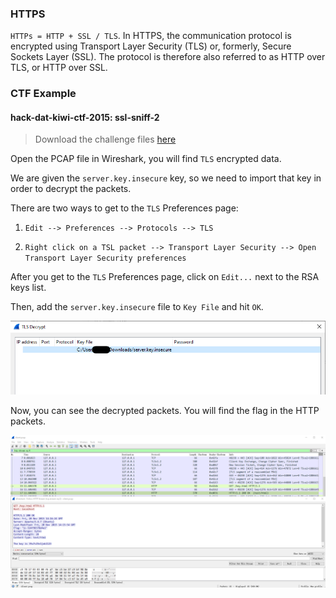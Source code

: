 ### HTTPS



`HTTPs = HTTP + SSL / TLS`. In HTTPS, the communication protocol is encrypted using Transport Layer Security (TLS) or, formerly, Secure Sockets Layer (SSL). The protocol is therefore also referred to as HTTP over TLS, or HTTP over SSL.


### CTF Example


#### hack-dat-kiwi-ctf-2015: ssl-sniff-2


> Download the challenge files [here](https://github.com/ctf-wiki/ctf-challenges/tree/master/misc/cap/hack-dat-kiwi-ctf-2015-ssl-sniff-2)

Open the PCAP file in Wireshark, you will find `TLS` encrypted data.

We are given the `server.key.insecure` key, so we need to import that key in order to decrypt the packets.


There are two ways to get to the `TLS` Preferences page:

1. `Edit --> Preferences --> Protocols --> TLS`

2. `Right click on a TSL packet --> Transport Layer Security --> Open Transport Layer Security preferences`


After you get to the `TLS` Preferences page, click on `Edit...` next to the RSA keys list.

Then, add the `server.key.insecure` file to `Key File` and hit `OK`.

![](./figure/import-tls-key.png)

Now, you can see the decrypted packets. You will find the flag in the HTTP packets.

![](./figure/https-decrypted.png)

